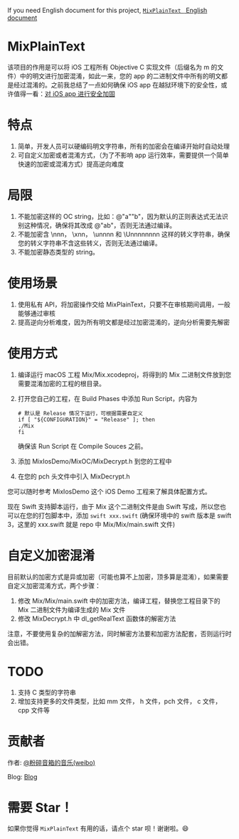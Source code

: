 If you need English document for this project, [`MixPlainText ` English document](https://github.com/danleechina/MixPlainText/blob/master/README-en.md)

# MixPlainText

该项目的作用是可以将 iOS 工程所有 Objective C 实现文件（后缀名为 m 的文件）中的明文进行加密混淆，如此一来，您的 app 的二进制文件中所有的明文都是经过混淆的。之前我总结了一点如何确保 iOS app 在越狱环境下的安全性，或许值得一看：[对 iOS app 进行安全加固](https://danleechina.github.io/ios-app-security-reinforce/)

# 特点

1. 简单，开发人员可以硬编码明文字符串，所有的加密会在编译开始时自动处理
2. 可自定义加密或者混淆方式，（为了不影响 app 运行效率，需要提供一个简单快速的加密或混淆方式）提高逆向难度

# 局限

1. 不能加密这样的 OC string，比如：@"a""b"，因为默认的正则表达式无法识别这种情况，确保将其改成 @"ab"，否则无法通过编译。
2. 不能加密含 \nnn， \xnn， \unnnn 和 \Unnnnnnnn 这样的转义字符串，确保您的转义字符串不含这些转义，否则无法通过编译。
3. 不能加密静态类型的 string。

# 使用场景

1. 使用私有 API，将加密操作交给 MixPlainText，只要不在审核期间调用，一般能够通过审核
2. 提高逆向分析难度，因为所有明文都是经过加密混淆的，逆向分析需要先解密

# 使用方式

1. 编译运行 macOS 工程 Mix/Mix.xcodeproj，将得到的 Mix 二进制文件放到您需要混淆加密的工程的根目录。
2. 打开您自己的工程，在 Build Phases 中添加 Run Script，内容为

	```
	# 默认是 Release 情况下运行，可根据需要自定义
	if [ "${CONFIGURATION}" = "Release" ]; then
	./Mix
	fi
	```
	确保该 Run Script 在 Compile Souces 之前。
3. 添加 MixIosDemo/MixOC/MixDecrypt.h 到您的工程中
4. 在您的 pch 头文件中引入 MixDecrypt.h

您可以随时参考 MixIosDemo 这个 iOS Demo 工程来了解具体配置方式。

现在 Swift 支持脚本运行，由于 Mix 这个二进制文件是由 Swift 写成，所以您也可以在您的打包脚本中，添加 `swift xxx.swift` (确保环境中的 swift 版本是 swift 3，这里的 xxx.swift 就是 repo 中 Mix/Mix/main.swift 文件)

# 自定义加密混淆

目前默认的加密方式是异或加密（可能也算不上加密，顶多算是混淆），如果需要自定义加密混淆方式，两个步骤：

1. 修改 Mix/Mix/main.swift 中的加密方法，编译工程，替换您工程目录下的 Mix 二进制文件为编译生成的 Mix 文件
2. 修改 MixDecrypt.h 中 dl_getRealText 函数体的解密方法

注意，不要使用复杂的加解密方法，同时解密方法要和加密方法配套，否则运行时会出错。

# TODO

1. 支持 C 类型的字符串
2. 增加支持更多的文件类型，比如 mm 文件， h 文件，pch 文件， c 文件， cpp 文件等

# 贡献者

作者: [@粉碎音箱的音乐(weibo)](http://weibo.com/u/1172595722) 

Blog: [Blog](http://danleechina.github.io/)

# 需要 Star！

如果你觉得 `MixPlainText` 有用的话，请点个 star 呗！谢谢啦。😄

